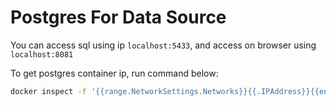 # Postgres For Data Source

You can access sql using ip `localhost:5433`, and access on browser using `localhost:8081`

To get postgres container ip, run command below:
```sh
docker inspect -f '{{range.NetworkSettings.Networks}}{{.IPAddress}}{{end}}' data_source-pgadmin-compose-1
```
